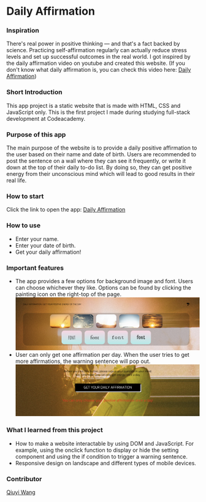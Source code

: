 # Daily Affirmation

### Inspiration
There's real power in positive thinking — and that's a fact backed by science. 
Practicing self-affirmation regularly can actually reduce stress levels and set up successful outcomes in the real world.
I got inspired by the daily affirmation video on youtube and created this website. 
(If you don't know what daily affirmation is, you can check this video here: [Daily Affirmation](https://www.youtube.com/watch?v=uT6ASPy2Dbs&t=164s))


### Short Introduction
This app project is a static website that is made with HTML, CSS and JavaScript only. 
This is the first project I made during studying full-stack development at Codeacademy.


### Purpose of this app
The main purpose of the website is to provide a daily positive affirmation to the user based on their name and date of birth.
Users are recommended to post the sentence on a wall where they can see it frequently, or write it down at the top of their daily to-do list.
By doing so, they can get positive energy from their unconscious mind which will lead to good results in their real life.


### How to start
Click the link to open the app: [Daily Affirmation](https://qiuyi0907.github.io/daily-affimration/index.html)

### How to use
- Enter your name.
- Enter your date of birth.
- Get your daily affirmation!

### Important features
- The app provides a few options for background image and font. Users can choose whichever they like. Options can be found by clicking the painting icon on the right-top of the page.
 ![Use Case Diagram](./img/md1.png)
- User can only get one affirmation per day. When the user tries to get more affirmations, the warning sentence will pop out.
 ![Use Case Diagram](./img/md2.png)


### What I learned from this project
- How to make a website interactable by using DOM and JavaScript. For example, using the onclick function to display or hide the setting component and using the if condition to trigger a warning sentence.
- Responsive design on landscape and different types of mobile devices.

### Contributor
[Qiuyi Wang](https://github.com/qiuyi0907)